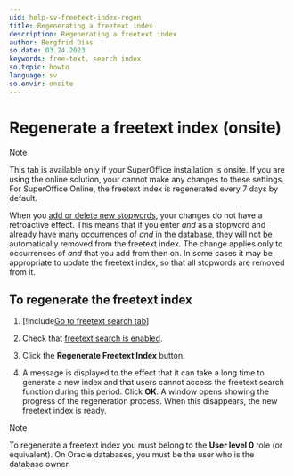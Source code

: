 ```yaml
---
uid: help-sv-freetext-index-regen
title: Regenerating a freetext index
description: Regenerating a freetext index
author: Bergfrid Dias
so.date: 03.24.2023
keywords: free-text, search index
so.topic: howto
language: sv
so.envir: onsite
---
```


# Regenerate a freetext index (onsite)

> [!NOTE]
> This tab is available only if your SuperOffice installation is onsite. If you are using the online solution, your cannot make any changes to these settings. For SuperOffice Online, the freetext index is regenerated every 7 days by default.

When you [add or delete new stopwords][1], your changes do not have a retroactive effect. This means that if you enter *and* as a stopword and already have many occurrences of *and* in the database, they will not be automatically removed from the freetext index. The change applies only to occurrences of *and* that you add from then on. In some cases it may be appropriate to update the freetext index, so that all stopwords are removed from it.

## To regenerate the freetext index

1. [!include[Go to freetext search tab](../includes/goto-freetext.md)]

1. Check that [freetext search is enabled][4].

1. Click the **Regenerate Freetext Index** button.

1. A message is displayed to the effect that it can take a long time to generate a new index and that users cannot access the freetext search function during this period. Click **OK**. A window opens showing the progress of the regeneration process. When this disappears, the new freetext index is ready.

> [!NOTE]
> To regenerate a freetext index you must belong to the **User level 0** role (or equivalent). On Oracle databases, you must be the user who is the database owner.

<!-- Referenced links -->
[1]: stopwords.md
[4]: enable.md

<!-- Referenced images -->

